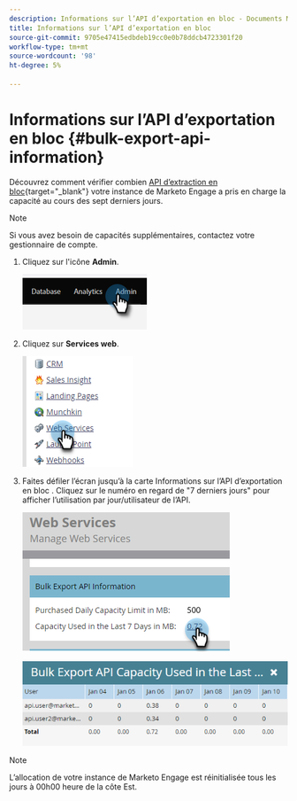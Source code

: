 ```yaml
---
description: Informations sur l’API d’exportation en bloc - Documents Marketo - Documentation du produit
title: Informations sur l’API d’exportation en bloc
source-git-commit: 9705e47415edbdeb19cc0e0b78ddcb4723301f20
workflow-type: tm+mt
source-wordcount: '98'
ht-degree: 5%

---
```


# Informations sur l’API d’exportation en bloc {#bulk-export-api-information}

Découvrez comment vérifier combien [API d’extraction en bloc](https://developers.marketo.com/rest-api/bulk-extract/){target="_blank"} votre instance de Marketo Engage a pris en charge la capacité au cours des sept derniers jours.

>[!NOTE]
>
>Si vous avez besoin de capacités supplémentaires, contactez votre gestionnaire de compte.

1. Cliquez sur l&#39;icône **Admin**.

   ![](assets/bulk-export-api-information-1.png)

1. Cliquez sur **Services web**.

   ![](assets/bulk-export-api-information-2.png)

1. Faites défiler l’écran jusqu’à la carte Informations sur l’API d’exportation en bloc . Cliquez sur le numéro en regard de &quot;7 derniers jours&quot; pour afficher l’utilisation par jour/utilisateur de l’API.

   ![](assets/bulk-export-api-information-3.png)

   ![](assets/bulk-export-api-information-4.png)

>[!NOTE]
>
>L’allocation de votre instance de Marketo Engage est réinitialisée tous les jours à 00h00 heure de la côte Est.
